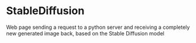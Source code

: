 # StableDiffusion
Web page sending  a request to a python server and receiving a completely new generated image back, based on the Stable Diffusion model
